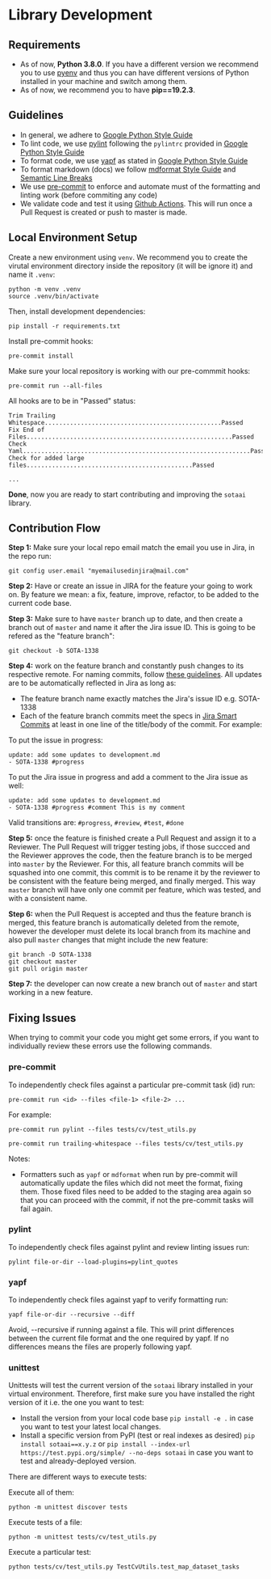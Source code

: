 # Library Development

## Requirements

- As of now, **Python 3.8.0**. If you have a different version we recommend you
  to use [pyenv](https://github.com/pyenv/pyenv) and thus you can have different
  versions of Python installed in your machine and switch among them.
- As of now, we recommend you to have **pip==19.2.3**.

## Guidelines

- In general, we adhere to
  [Google Python Style Guide](https://google.github.io/styleguide/pyguide.html)
- To lint code, we use [pylint](https://github.com/PyCQA/pylint)
  following the `pylintrc` provided in [Google Python Style Guide](https://google.github.io/styleguide/pyguide.html)
- To format code, we use [yapf](https://github.com/google/yapf/)
  as stated in [Google Python Style Guide](https://google.github.io/styleguide/pyguide.html)
- To format markdown (docs) we follow [mdformat Style Guide](https://github.com/executablebooks/mdformat/blob/master/STYLE.md)
  and [Semantic Line Breaks](https://sembr.org/)
- We use [pre-commit](https://pre-commit.com/) to enforce and automate
  must of the formatting and linting work (before commiting any code)
- We validate code and test it using [Github Actions](https://github.com/features/actions).
  This will run once a Pull Request is created or push to master is made.

## Local Environment Setup

Create a new environment using `venv`. We recommend you to create the virutal
environment directory inside the repository (it will be ignore it) and name it
`.venv`:

```
python -m venv .venv
source .venv/bin/activate
```

Then, install development dependencies:

```
pip install -r requirements.txt
```

Install pre-commit hooks:

```
pre-commit install
```

Make sure your local repository is working with our pre-commmit hooks:

```
pre-commit run --all-files
```

All hooks are to be in "Passed" status:

```
Trim Trailing Whitespace.................................................Passed
Fix End of Files.........................................................Passed
Check Yaml...............................................................Passed
Check for added large files..............................................Passed

...

```

**Done**, now you are ready to start contributing and improving the `sotaai`
library.

## Contribution Flow

**Step 1:** Make sure your local repo email match the email you use in Jira, in
the repo run:

```
git config user.email "myemailusedinjira@mail.com"
```

**Step 2:** Have or create an issue in JIRA for the feature your going to work
on. By feature we mean: a fix, feature, improve, refactor, to be added to the
current code base.

**Step 3:** Make sure to have `master` branch up to date, and then create a
branch out of `master` and name it after the Jira issue ID. This is going to be
refered as the "feature branch":

```
git checkout -b SOTA-1338
```

**Step 4:** work on the feature branch and constantly push changes to its
respective remote. For naming commits, follow [these
guidelines](https://github.com/stateoftheartai/sotaai/blob/master/docs/common/commits.md).
All updates are to be automatically reflected in Jira as long as:

- The feature branch name exactly matches the Jira's issue ID e.g. SOTA-1338
- Each of the feature branch commits meet the specs in [Jira Smart
  Commits](https://support.atlassian.com/jira-software-cloud/docs/process-issues-with-smart-commits/)
  at least in one line of the title/body of the commit. For example:

To put the issue in progress:

```
update: add some updates to development.md
- SOTA-1338 #progress
```

To put the Jira issue in progress and add a comment to the Jira issue as well:

```
update: add some updates to development.md
- SOTA-1338 #progress #comment This is my comment
```

Valid transitions are: `#progress`, `#review`, `#test`, `#done`

**Step 5:** once the feature is finished create a Pull Request and assign it to
a Reviewer. The Pull Request will trigger testing jobs, if those succced and the
Reviewer approves the code, then the feature branch is to be merged into
`master` by the Reviewer. For this, all feature branch commits will be squashed
into one commit, this commit is to be rename it by the reviewer to be consistent
with the feature being merged, and finally merged. This way `master` branch will
have only one commit per feature, which was tested, and with a consistent name.

**Step 6:** when the Pull Request is accepted and thus the feature branch is
merged, this feature branch is automatically deleted from the remote, however
the developer must delete its local branch from its machine and also pull
`master` changes that might include the new feature:

```
git branch -D SOTA-1338
git checkout master
git pull origin master
```

**Step 7:** the developer can now create a new branch out of `master` and start
working in a new feature.

## Fixing Issues

When trying to commit your code you might get some errors, if you want to
individually review these errors use the following commands.

### pre-commit

To independently check files against a particular pre-commit task (id) run:

```
pre-commit run <id> --files <file-1> <file-2> ...
```

For example:

```
pre-commit run pylint --files tests/cv/test_utils.py

pre-commit run trailing-whitespace --files tests/cv/test_utils.py
```

Notes:

- Formatters such as `yapf` or `mdformat` when run by pre-commit will
  automatically update the files which did not meet the format, fixing them.
  Those fixed files need to be added to the staging area again so that you can
  proceed with the commit, if not the pre-commit tasks will fail again.

### pylint

To independently check files against pylint and review linting issues run:

```
pylint file-or-dir --load-plugins=pylint_quotes
```

### yapf

To independently check files against yapf to verify formatting run:

```
yapf file-or-dir --recursive --diff
```

Avoid, --recursive if running against a file. This will print differences
between the current file format and the one required by yapf. If no differences
means the files are properly following yapf.

### unittest

Unittests will test the current version of the `sotaai` library installed in your
virtual environment. Therefore, first make sure you have installed the right
version of it i.e. the one you want to test:

- Install the version from your local code base
  `pip install -e .` in case you want to test
  your latest local changes.
- Install a specific version from PyPI
  (test or real indexes as desired)
  `pip install sotaai==x.y.z` or
  `pip install --index-url https://test.pypi.org/simple/ --no-deps sotaai`
  in case you want to test and already-deployed version.

There are different ways to execute tests:

Execute all of them:

```
python -m unittest discover tests
```

Execute tests of a file:

```
python -m unittest tests/cv/test_utils.py
```

Execute a particular test:

```
python tests/cv/test_utils.py TestCvUtils.test_map_dataset_tasks
```
